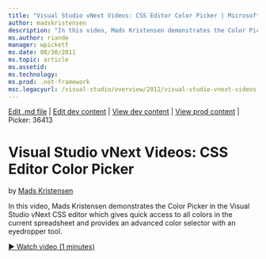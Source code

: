 ```yaml
---
title: "Visual Studio vNext Videos: CSS Editor Color Picker | Microsoft Docs"
author: madskristensen
description: "In this video, Mads Kristensen demonstrates the Color Picker in the Visual Studio vNext CSS editor which shows colors in the current spreadsheet and provides..."
ms.author: riande
manager: wpickett
ms.date: 08/30/2011
ms.topic: article
ms.assetid: 
ms.technology: 
ms.prod: .net-framework
msc.legacyurl: /visual-studio/overview/2012/visual-studio-vnext-videos-css-editor-color-picker
---
```

[Edit .md file](C:\Projects\msc\dev\Msc.Www\Web.ASP\App_Data\github\visual-studio\overview\2012\visual-studio-vnext-videos-css-editor-color-picker.md) | [Edit dev content](http://www.aspdev.net/umbraco#/content/content/edit/36410) | [View dev content](http://docs.aspdev.net/tutorials/visual-studio/overview/2012/visual-studio-vnext-videos-css-editor-color-picker.html) | [View prod content](http://www.asp.net/visual-studio/overview/2012/visual-studio-vnext-videos-css-editor-color-picker) | Picker: 36413

Visual Studio vNext Videos: CSS Editor Color Picker
====================
by [Mads Kristensen](https://github.com/madskristensen)

In this video, Mads Kristensen demonstrates the Color Picker in the Visual Studio vNext CSS editor which gives quick access to all colors in the current spreadsheet and provides an advanced color selector with an eyedropper tool.

[&#9654; Watch video (1 minutes)](https://channel9.msdn.com/Blogs/ASP-NET-Site-Videos/visual-studio-vnext-videos-css-editor-color-picker)